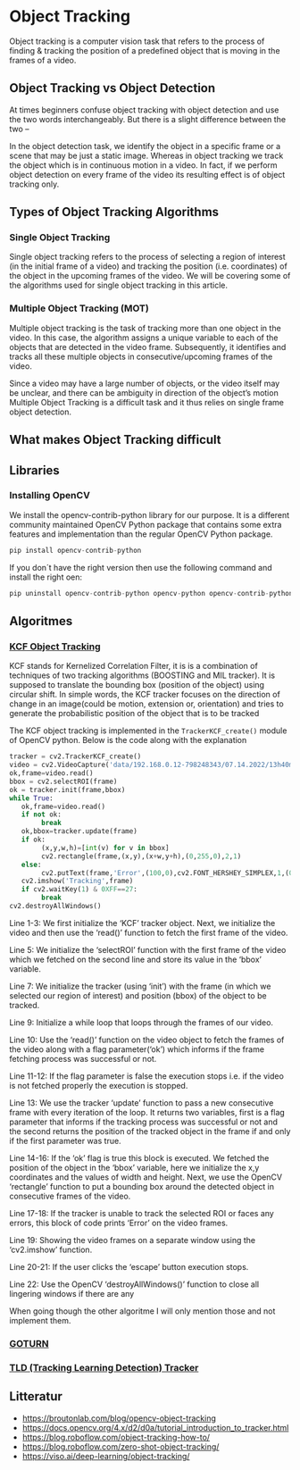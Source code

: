 # Object Tracking

Object tracking is a computer vision task that refers to the process of finding & tracking the position of a predefined object that is moving in the frames of a video.

## Object Tracking vs Object Detection

At times beginners confuse object tracking with object detection and use the two words interchangeably. But there is a slight difference between the two –

In the object detection task, we identify the object in a specific frame or a scene that may be just a static image. Whereas in object tracking we track the object which is in continuous motion in a video. In fact, if we perform object detection on every frame of the video its resulting effect is of object tracking only.

## Types of Object Tracking Algorithms

### Single Object Tracking

Single object tracking refers to the process of selecting a region of interest (in the initial frame of a video) and tracking the position (i.e. coordinates) of the object in the upcoming frames of the video. We will be covering some of the algorithms used for single object tracking in this article.

### Multiple Object Tracking (MOT)

Multiple object tracking is the task of tracking more than one object in the video. In this case, the algorithm assigns a unique variable to each of the objects that are detected in the video frame. Subsequently, it identifies and tracks all these multiple objects in consecutive/upcoming frames of the video.

Since a video may have a large number of objects, or the video itself may be unclear, and there can be ambiguity in direction of the object’s motion Multiple Object Tracking is a difficult task and it thus relies on single frame object detection.

## What makes Object Tracking difficult


### 

## Libraries

### Installing OpenCV

We install the opencv-contrib-python library for our purpose. It is a different community maintained OpenCV Python package that contains some extra features and implementation than the regular OpenCV Python package.

```python
pip install opencv-contrib-python
```

If you don´t have the right version then  use the following command and install the right oen:

```python
pip uninstall opencv-contrib-python opencv-python opencv-contrib-python-headless && pip install opencv-contrib-python
```

## Algoritmes

### [KCF Object Tracking](https://arxiv.org/pdf/1404.7584.pdf)

KCF stands for Kernelized Correlation Filter, it is is a combination of techniques of two tracking algorithms (BOOSTING and MIL tracker). It is supposed to translate the bounding box (position of the object) using circular shift. In simple words, the KCF tracker focuses on the direction of change in an image(could be motion, extension or, orientation) and tries to generate the probabilistic position of the object that is to be tracked

The KCF object tracking is implemented in the `TrackerKCF_create()` module of OpenCV python. Below is the code along with the explanation

```python
tracker = cv2.TrackerKCF_create()
video = cv2.VideoCapture('data/192.168.0.12-798248343/07.14.2022/13h40m38s.vida')  # Use .vida format
ok,frame=video.read()
bbox = cv2.selectROI(frame)
ok = tracker.init(frame,bbox)
while True:
   ok,frame=video.read()
   if not ok:
        break
   ok,bbox=tracker.update(frame)
   if ok:
        (x,y,w,h)=[int(v) for v in bbox]
        cv2.rectangle(frame,(x,y),(x+w,y+h),(0,255,0),2,1)
   else:
        cv2.putText(frame,'Error',(100,0),cv2.FONT_HERSHEY_SIMPLEX,1,(0,0,255),2)
   cv2.imshow('Tracking',frame)
   if cv2.waitKey(1) & 0XFF==27:
        break
cv2.destroyAllWindows()
```

Line 1-3: We first initialize the ‘KCF’ tracker object. Next, we initialize the video and then use the ‘read()’ function to fetch the first frame of the video.

Line 5: We initialize the ‘selectROI’ function with the first frame of the video which we fetched on the second line and store its value in the ‘bbox’ variable.

Line 7: We initialize the tracker (using ‘init’) with the frame (in which we selected our region of interest) and position (bbox) of the object to be tracked.

Line 9: Initialize a while loop that loops through the frames of our video.

Line 10: Use the ‘read()’ function on the video object to fetch the frames of the video along with a flag parameter(‘ok’) which informs if the frame fetching process was successful or not.

Line 11-12: If the flag parameter is false the execution stops i.e. if the video is not fetched properly the execution is stopped.

Line 13: We use the tracker ‘update’ function to pass a new consecutive frame with every iteration of the loop. It returns two variables, first is a flag parameter that informs if the tracking process was successful or not and the second returns the position of the tracked object in the frame if and only if the first parameter was true.

Line 14-16: If the ‘ok’ flag is true this block is executed. We fetched the position of the object in the ‘bbox’ variable, here we initialize the x,y coordinates and the values of width and height. Next, we use the OpenCV ‘rectangle’ function to put a bounding box around the detected object in consecutive frames of the video.

Line 17-18: If the tracker is unable to track the selected ROI or faces any errors, this block of code prints ‘Error’ on the video frames.

Line 19: Showing the video frames on a separate window using the ‘cv2.imshow’ function.

Line 20-21: If the user clicks the ‘escape’ button execution stops.

Line 22: Use the OpenCV ‘destroyAllWindows()’ function to close all lingering windows if there are any

When going though the other algoritme I will only mention those and not implement them.

### [GOTURN](https://cv-tricks.com/object-tracking/quick-guide-mdnet-goturn-rolo/)

###   [TLD (Tracking Learning Detection) Tracker](http://vision.stanford.edu/teaching/cs231b_spring1415/papers/Kalal-PAMI.pdf) 




## Litteratur

* https://broutonlab.com/blog/opencv-object-tracking
* https://docs.opencv.org/4.x/d2/d0a/tutorial_introduction_to_tracker.html
* https://blog.roboflow.com/object-tracking-how-to/
* https://blog.roboflow.com/zero-shot-object-tracking/
* https://viso.ai/deep-learning/object-tracking/